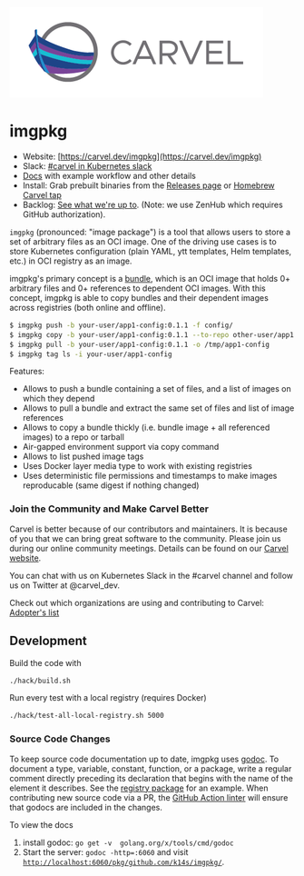 ![logo](docs/CarvelLogo.png)

# imgpkg

- Website: [https://carvel.dev/imgpkg](https://carvel.dev/imgpkg)
- Slack: [#carvel in Kubernetes slack](https://kubernetes.slack.com/archives/CH8KCCKA5)
- [Docs](https://carvel.dev/imgpkg/docs/latest/) with example workflow and other details
- Install: Grab prebuilt binaries from the [Releases page](https://github.com/vmware-tanzu/carvel-imgpkg/releases) or [Homebrew Carvel tap](https://github.com/vmware-tanzu/homebrew-carvel)
- Backlog: [See what we're up to](https://app.zenhub.com/workspaces/carvel-backlog-6013063a24147d0011410709/board?repos=219018453). (Note: we use ZenHub which requires GitHub authorization).

`imgpkg` (pronounced: "image package") is a tool that allows users to store a set of arbitrary files as an OCI image. One of the driving use cases is to store Kubernetes configuration (plain YAML, ytt templates, Helm templates, etc.) in OCI registry as an image.

imgpkg's primary concept is a [bundle](https://carvel.dev/imgpkg/docs/latest/resources/#bundle), which is an OCI image that holds 0+ arbitrary files and 0+ references to dependent OCI images. With this concept, imgpkg is able to copy bundles and their dependent images across registries (both online and offline).

```bash
$ imgpkg push -b your-user/app1-config:0.1.1 -f config/
$ imgpkg copy -b your-user/app1-config:0.1.1 --to-repo other-user/app1
$ imgpkg pull -b your-user/app1-config:0.1.1 -o /tmp/app1-config
$ imgpkg tag ls -i your-user/app1-config
```

Features:

- Allows to push a bundle containing a set of files, and a list of images on which they depend
- Allows to pull a bundle and extract the same set of files and list of image references
- Allows to copy a bundle thickly (i.e. bundle image + all referenced images) to a repo or tarball
- Air-gapped environment support via copy command
- Allows to list pushed image tags
- Uses Docker layer media type to work with existing registries
- Uses deterministic file permissions and timestamps to make images reproducable (same digest if nothing changed)

### Join the Community and Make Carvel Better
Carvel is better because of our contributors and maintainers. It is because of you that we can bring great software to the community.
Please join us during our online community meetings. Details can be found on our [Carvel website](https://carvel.dev/community/).

You can chat with us on Kubernetes Slack in the #carvel channel and follow us on Twitter at @carvel_dev.

Check out which organizations are using and contributing to Carvel: [Adopter's list](https://github.com/vmware-tanzu/carvel/blob/master/ADOPTERS.md)

## Development

Build the code with

```bash
./hack/build.sh
```

Run every test with a local registry (requires Docker)
```bash
./hack/test-all-local-registry.sh 5000
```

### Source Code Changes
To keep source code documentation up to date, imgpkg uses [godoc](https://go.dev/blog/godoc). To document a type, variable, constant, function, or a package, write a regular comment directly preceding its declaration that begins with the name of the element it describes. See the [registry package](https://github.com/vmware-tanzu/carvel-imgpkg/blob/develop/pkg/imgpkg/registry/doc.go) for an example. When contributing new source code via a PR, the [GitHub Action linter](https://github.com/vmware-tanzu/carvel-imgpkg/blob/develop/.github/workflows/golangci-lint.yml) will ensure that godocs are included in the changes.

To view the docs
1. install godoc: `go get -v  golang.org/x/tools/cmd/godoc`
1. Start the server: `godoc -http=:6060` and visit [`http://localhost:6060/pkg/github.com/k14s/imgpkg/`](http://localhost:6060/pkg/github.com/k14s/imgpkg/).
